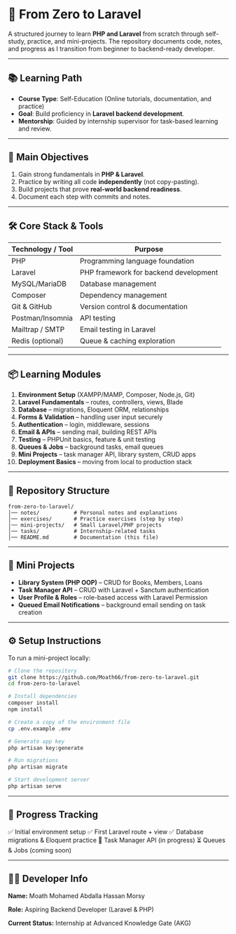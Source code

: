 
# 🚀 From Zero to Laravel 

A structured journey to learn **PHP and Laravel** from scratch through self-study, practice, and mini-projects. The repository documents code, notes, and progress as I transition from beginner to backend-ready developer.

---

## 📚 Learning Path

* **Course Type**: Self-Education (Online tutorials, documentation, and practice)
* **Goal**: Build proficiency in **Laravel backend development**.
* **Mentorship**: Guided by internship supervisor for task-based learning and review.

---

## 🎯 Main Objectives

1. Gain strong fundamentals in **PHP & Laravel**.
2. Practice by writing all code **independently** (not copy-pasting).
3. Build projects that prove **real-world backend readiness**.
4. Document each step with commits and notes.

---

## 🛠️ Core Stack & Tools

| Technology / Tool | Purpose                               |
| ----------------- | ------------------------------------- |
| PHP               | Programming language foundation       |
| Laravel           | PHP framework for backend development |
| MySQL/MariaDB     | Database management                   |
| Composer          | Dependency management                 |
| Git & GitHub      | Version control & documentation       |
| Postman/Insomnia  | API testing                           |
| Mailtrap / SMTP   | Email testing in Laravel              |
| Redis (optional)  | Queue & caching exploration           |

---

## 📦 Learning Modules

1. **Environment Setup** (XAMPP/MAMP, Composer, Node.js, Git)
2. **Laravel Fundamentals** – routes, controllers, views, Blade
3. **Database** – migrations, Eloquent ORM, relationships
4. **Forms & Validation** – handling user input securely
5. **Authentication** – login, middleware, sessions
6. **Email & APIs** – sending mail, building REST APIs
7. **Testing** – PHPUnit basics, feature & unit testing
8. **Queues & Jobs** – background tasks, email queues
9. **Mini Projects** – task manager API, library system, CRUD apps
10. **Deployment Basics** – moving from local to production stack

---

## 📂 Repository Structure

```
from-zero-to-laravel/
│── notes/           # Personal notes and explanations
│── exercises/       # Practice exercises (step by step)
│── mini-projects/   # Small Laravel/PHP projects
│── tasks/           # Internship-related tasks
│── README.md        # Documentation (this file)
```

---

## 🧩 Mini Projects

* **Library System (PHP OOP)** – CRUD for Books, Members, Loans
* **Task Manager API** – CRUD with Laravel + Sanctum authentication
* **User Profile & Roles** – role-based access with Laravel Permission
* **Queued Email Notifications** – background email sending on task creation

---

## ⚙ Setup Instructions

To run a mini-project locally:

```bash
# Clone the repository
git clone https://github.com/Moath66/from-zero-to-laravel.git
cd from-zero-to-laravel

# Install dependencies
composer install
npm install

# Create a copy of the environment file
cp .env.example .env

# Generate app key
php artisan key:generate

# Run migrations
php artisan migrate

# Start development server
php artisan serve
```

---

## 📸 Progress Tracking

✅ Initial environment setup
✅ First Laravel route + view
✅ Database migrations & Eloquent practice
🔄 Task Manager API (in progress)
⏳ Queues & Jobs (coming soon)

---

## 👨‍🎓 Developer Info

**Name:** Moath Mohamed Abdalla Hassan Morsy

**Role:** Aspiring Backend Developer (Laravel & PHP)

**Current Status:** Internship at Advanced Knowledge Gate (AKG)


